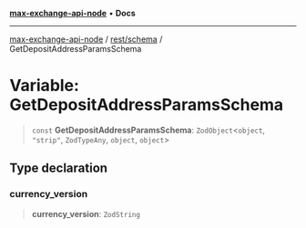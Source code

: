 [**max-exchange-api-node**](../../../README.md) • **Docs**

***

[max-exchange-api-node](../../../modules.md) / [rest/schema](../README.md) / GetDepositAddressParamsSchema

# Variable: GetDepositAddressParamsSchema

> `const` **GetDepositAddressParamsSchema**: `ZodObject`\<`object`, `"strip"`, `ZodTypeAny`, `object`, `object`\>

## Type declaration

### currency\_version

> **currency\_version**: `ZodString`
